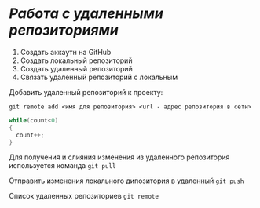 # ***Работа с удаленными репозиториями***

1. Создать аккаутн на GitHub
2. Создать локальный репозиторий
3. Создать удаленный репозиторий
4. Связать удаленный репозиторий с локальным

Добавить удаленный репозиторий к проекту:
```
git remote add <имя для репозитория> <url - адрес репозитория в сети>
```
```C#
while(count<0)
{
  count++;
}
```
Для получения и слияния изменения из удаленного репозитория используется команда `git pull`

Отправить изменения локального дипозитория в удаленный `git push`

Список удаленных репозиториев `git remote`